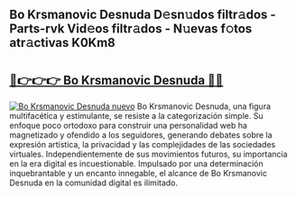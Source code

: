 ## Bo Krsmanovic Desnuda D𝚎sn𝚞dos filtr𝚊dos - Parts-rvk Vid𝚎os filtr𝚊dos - N𝚞evas f𝚘tos atr𝚊ctivas K0Km8

# <h2><a href="http://mb7asqy.tromn.icu/?c=Bo+Krsmanovic+Desnuda">🔗👉👉👉 Bo Krsmanovic Desnuda 🔗🔗</a></h2>

[![Bo Krsmanovic Desnuda nuevo](https://i.imgur.com/pEAQMta.gif)](http://mb7asqy.tromn.icu/?c=Bo+Krsmanovic+Desnuda)
Bo Krsmanovic Desnuda, una figura multifacética y estimulante, se resiste a la categorización simple. Su enfoque poco ortodoxo para construir una personalidad web ha magnetizado y ofendido a los seguidores, generando debates sobre la expresión artística, la privacidad y las complejidades de las sociedades virtuales. Independientemente de sus movimientos futuros, su importancia en la era digital es incuestionable. Impulsado por una determinación inquebrantable y un encanto innegable, el alcance de Bo Krsmanovic Desnuda en la comunidad digital es ilimitado.
